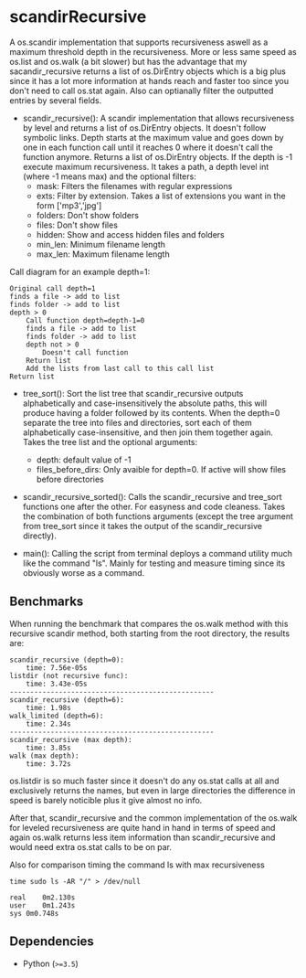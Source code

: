 # scandirRecursive
A os.scandir implementation that supports recursiveness aswell as a maximum threshold depth in the recursiveness.
More or less same speed as os.list and os.walk (a bit slower) but has the advantage that my sacandir_recursive returns a list of os.DirEntry objects which is a big plus since it has a lot more information at hands reach and faster too since you don't need to call os.stat again. Also can optianally filter the outputted entries by several fields.

- scandir_recursive(): A scandir implementation that allows recursiveness by level and returns a list of os.DirEntry objects. It doesn't follow symbolic links.
Depth starts at the maximum value and goes down by one in each function call until it reaches 0 where it doesn't call the function anymore.
Returns a list of os.DirEntry objects.
If the depth is -1 execute maximum recursiveness.
It takes a path, a depth level int (where -1 means max) and the optional filters:
	- mask: Filters the filenames with regular expressions
	- exts: Filter by extension. Takes a list of extensions you want in the form \['mp3','jpg'\]
	- folders: Don't show folders
	- files: Don't show files
	- hidden: Show and access hidden files and folders
	- min_len: Minimum filename length
	- max_len: Maximum filename length

Call diagram for an example depth=1:
```
Original call depth=1
finds a file -> add to list
finds folder -> add to list
depth > 0
    Call function depth=depth-1=0
	finds a file -> add to list
	finds folder -> add to list
	depth not > 0
	    Doesn't call function
	Return list
    Add the lists from last call to this call list
Return list
```

- tree_sort(): Sort the list tree that scandir_recursive outputs alphabetically and case-insensitively the absolute paths, this will produce having a folder followed by its contents. When the depth=0 separate the tree into files and directories, sort each of them alphabetically case-insensitive, and then join them together again. Takes the tree list and the optional arguments:
	- depth: default value of -1
	- files_before_dirs: Only avaible for depth=0. If active will show files before directories
    
- scandir_recursive_sorted(): Calls the scandir_recursive and tree_sort functions one after the other. For easyness and code cleaness. Takes the combination of both functions arguments (except the tree argument from tree_sort since it takes the output of the scandir_recursive directly).

- main(): Calling the script from terminal deploys a command utility much like the command "ls". Mainly for testing and measure timing since its obviously worse as a command.

Benchmarks
----------
When running the benchmark that compares the os.walk method with this recursive scandir method, both starting from the root directory, the results are:
```
scandir_recursive (depth=0):
	time: 7.56e-05s
listdir (not recursive func):
	time: 3.43e-05s
--------------------------------------------------
scandir_recursive (depth=6):
	time: 1.98s
walk_limited (depth=6):
	time: 2.34s
--------------------------------------------------
scandir_recursive (max depth):
	time: 3.85s
walk (max depth):
	time: 3.72s
```
os.listdir is so much faster since it doesn't do any os.stat calls at all and exclusively returns the names, but even in large directories the difference in speed is barely noticible plus it give almost no info.

After that, scandir_recursive and the common implementation of the os.walk for leveled recursiveness are quite hand in hand in terms of speed and again os.walk returns less item information than scandir_recursive and would need extra os.stat calls to be on par.

Also for comparison timing the command ls with max recursiveness
```
time sudo ls -AR "/" > /dev/null
```

```
real	0m2.130s
user	0m1.243s
sys	0m0.748s
```

Dependencies
------------
* Python (`>=3.5`)
